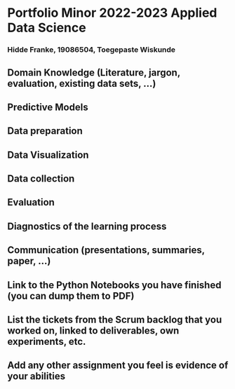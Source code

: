 # Portfolio Minor 2022-2023 Applied Data Science
### Hidde Franke, 19086504, Toegepaste Wiskunde


## Domain Knowledge (Literature, jargon, evaluation, existing data sets, ...)


## Predictive Models


## Data preparation


## Data Visualization


## Data collection


## Evaluation


## Diagnostics of the learning process


## Communication (presentations, summaries, paper, ...)


## Link to the Python Notebooks you have finished (you can dump them to PDF)


## List the tickets from the Scrum backlog that you worked on, linked to deliverables, own experiments, etc.


## Add any other assignment you feel is evidence of your abilities


